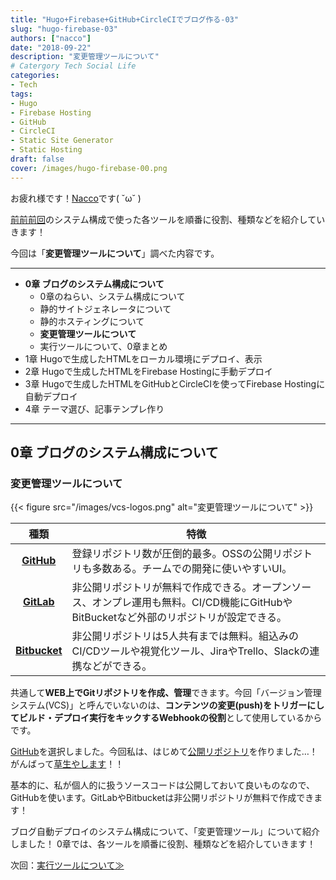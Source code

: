 ```yaml
---
title: "Hugo+Firebase+GitHub+CircleCIでブログ作る-03"
slug: "hugo-firebase-03"
authors: ["nacco"]
date: "2018-09-22"
description: "変更管理ツールについて"
# Catergory Tech Social Life
categories:
- Tech
tags:
- Hugo
- Firebase Hosting
- GitHub
- CircleCI
- Static Site Generator
- Static Hosting
draft: false
cover: /images/hugo-firebase-00.png
---
```


お疲れ様です！[Nacco](https://twitter.com/climbing_nacco)です( ˘ω˘ )

[前前前回](../hugo-firebase-00#システム構成)のシステム構成で使った各ツールを順番に役割、種類などを紹介していきます！

今回は「**変更管理ツールについて**」調べた内容です。

---

- **0章 ブログのシステム構成について**
    - 0章のねらい、システム構成について
    - 静的サイトジェネレータについて
    - 静的ホスティングについて
    - **変更管理ツールについて**
    - 実行ツールについて、0章まとめ
- 1章 Hugoで生成したHTMLをローカル環境にデプロイ、表示
- 2章 Hugoで生成したHTMLをFirebase Hostingに手動デプロイ
- 3章 Hugoで生成したHTMLをGitHubとCircleCIを使ってFirebase Hostingに自動デプロイ
- 4章 テーマ選び、記事テンプレ作り

---
## 0章 ブログのシステム構成について

### 変更管理ツールについて
{{< figure src="/images/vcs-logos.png" alt="変更管理ツールについて" >}}

| 種類                                    | 特徴                                                                                                                                   |
| :-------------------------------------: | -------------------------------------------------------------------------------------------------------------------------------------- |
| **[GitHub](https://github.com/)**       | 登録リポジトリ数が圧倒的最多。OSSの公開リポジトリも多数ある。チームでの開発に使いやすいUI。                                            |
| **[GitLab](https://about.gitlab.com/)** | 非公開リポジトリが無料で作成できる。オープンソース、オンプレ運用も無料。CI/CD機能にGitHubやBitBucketなど外部のリポジトリが設定できる。 |
| **[Bitbucket](https://bitbucket.org/)** | 非公開リポジトリは5人共有までは無料。組込みのCI/CDツールや視覚化ツール、JiraやTrello、Slackの連携などができる。                        |

共通して**WEB上でGitリポジトリを作成、管理**できます。今回「バージョン管理システム(VCS)」と呼んでいないのは、**コンテンツの変更(push)をトリガーにしてビルド・デプロイ実行をキックするWebhookの役割**として使用しているからです。

[GitHub](https://github.com/)を選択しました。今回私は、はじめて[公開リポジトリ](https://github.com/nacco-bron/naccoblog)を作りました…！がんばって[草生やします](https://qiita.com/sta/items/2c1f0252a6a9ce5e2087)！！

基本的に、私が個人的に扱うソースコードは公開しておいて良いものなので、GitHubを使います。GitLabやBitbucketは非公開リポジトリが無料で作成できます！

ブログ自動デプロイのシステム構成について、「変更管理ツール」について紹介しました！
0章では、各ツールを順番に役割、種類などを紹介していきます！

次回：[実行ツールについて≫](../hugo-firebase-04)